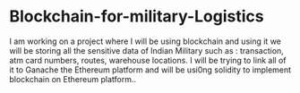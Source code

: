 # Blockchain-for-military-Logistics
I am working on a project where I will be using blockchain and using it we will be storing all the sensitive data of Indian Military such as : transaction, atm card numbers, routes, warehouse locations. I will be trying to link all of it to Ganache the Ethereum platform and will be usi0ng solidity to implement blockchain on Ethereum platform..
